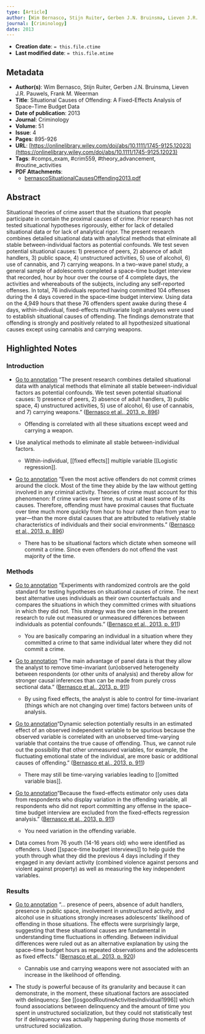 ```yaml
---
type: [Article]
author: [Wim Bernasco, Stijn Ruiter, Gerben J.N. Bruinsma, Lieven J.R. Pauwels, Frank M. Weerman]
journal: [Criminology]
date: 2013
---
```


* **Creation date**: `= this.file.ctime`
* **Last modified date**: `= this.file.mtime`

## Metadata

* **Author(s)**: Wim Bernasco, Stijn Ruiter, Gerben J.N. Bruinsma, Lieven J.R. Pauwels, Frank M. Weerman
* **Title**: Situational Causes of Offending: A Fixed-Effects Analysis of Space–Time Budget Data
* **Date of publication**: 2013
* **Journal**: Criminology
* **Volume**: 51
* **Issue**: 4
* **Pages**: 895-926
* **URL**: [https://onlinelibrary.wiley.com/doi/abs/10.1111/1745-9125.12023](https://onlinelibrary.wiley.com/doi/abs/10.1111/1745-9125.12023)
* **Tags**: #comps_exam, #crim559, #theory_advancement, #routine_activities
* **PDF Attachments**:
  * [bernascoSituationalCausesOffending2013.pdf](zotero://open-pdf/library/items/2R2GQHLC)

## Abstract

Situational theories of crime assert that the situations that people participate in contain the proximal causes of crime. Prior research has not tested situational hypotheses rigorously, either for lack of detailed situational data or for lack of analytical rigor. The present research combines detailed situational data with analytical methods that eliminate all stable between-individual factors as potential confounds. We test seven potential situational causes: 1) presence of peers, 2) absence of adult handlers, 3) public space, 4) unstructured activities, 5) use of alcohol, 6) use of cannabis, and 7) carrying weapons. In a two-wave panel study, a general sample of adolescents completed a space–time budget interview that recorded, hour by hour over the course of 4 complete days, the activities and whereabouts of the subjects, including any self-reported offenses. In total, 76 individuals reported having committed 104 offenses during the 4 days covered in the space–time budget interview. Using data on the 4,949 hours that these 76 offenders spent awake during these 4 days, within-individual, fixed-effects multivariate logit analyses were used to establish situational causes of offending. The findings demonstrate that offending is strongly and positively related to all hypothesized situational causes except using cannabis and carrying weapons.

## Highlighted Notes

### Introduction

* [Go to annotation](zotero://open-pdf/library/items/2R2GQHLC?page=896&annotation=SYT2UPD9) “The present research combines detailed situational data with analytical methods that eliminate all stable between-individual factors as potential confounds. We test seven potential situational causes: 1) presence of peers, 2) absence of adult handlers, 3) public space, 4) unstructured activities, 5) use of alcohol, 6) use of cannabis, and 7) carrying weapons.” ([Bernasco et al., 2013, p. 896](zotero://select/library/items/4IRZ2EAA))
	* Offending is correlated with all these situations except weed and carrying a weapon.  
  
* Use analytical methods to eliminate all stable between-individual factors. 
	* Within-individual,  [[fixed effects]] multiple variable [[Logistic regression]].

* [Go to annotation](zotero://open-pdf/library/items/2R2GQHLC?page=896&annotation=L2FEYXY4) “Even the most active offenders do not commit crimes around the clock. Most of the time they abide by the law without getting involved in any criminal activity. Theories of crime must account for this phenomenon: If crime varies over time, so must at least some of its causes. Therefore, offending must have proximal causes that fluctuate over time much more quickly from hour to hour rather than from year to year—than the more distal causes that are attributed to relatively stable characteristics of individuals and their social environments.” ([Bernasco et al., 2013, p. 896](zotero://select/library/items/4IRZ2EAA))
	* There has to be situational factors which dictate when someone will commit a crime. Since even offenders do not offend the vast majority of the time.

### Methods

* [Go to annotation](zotero://open-pdf/library/items/2R2GQHLC?page=911&annotation=P74BZZ83) “Experiments with randomized controls are the gold standard for testing hypotheses on situational causes of crime. The next best alternative uses individuals as their own counterfactuals and compares the situations in which they committed crimes with situations in which they did not. This strategy was the one taken in the present research to rule out measured or unmeasured differences between individuals as potential confounds.” ([Bernasco et al., 2013, p. 911](zotero://select/library/items/4IRZ2EAA))
	* You are basically comparing an individual in a situation where they committed a crime to that same individual later where they did not commit a crime.

* [Go to annotation](zotero://open-pdf/library/items/2R2GQHLC?page=911&annotation=JXP6ZU4S) “The main advantage of panel data is that they allow the analyst to remove time-invariant (un)observed heterogeneity between respondents (or other units of analysis) and thereby allow for stronger causal inferences than can be made from purely cross sectional data.” ([Bernasco et al., 2013, p. 911](zotero://select/library/items/4IRZ2EAA))
	* By using fixed effects, the analyst is able to control for time-invariant (things which are not changing over time) factors between units of analysis.

* [Go to annotation](zotero://open-pdf/library/items/2R2GQHLC?page=911&annotation=KWJFGH8X)“Dynamic selection potentially results in an estimated effect of an observed independent variable to be spurious because the observed variable is correlated with an unobserved time-varying variable that contains the true cause of offending. Thus, we cannot rule out the possibility that other unmeasured variables, for example, the fluctuating emotional state of the individual, are more basic or additional causes of offending.” ([Bernasco et al., 2013, p. 911](zotero://select/library/items/4IRZ2EAA))
	* There may still be time-varying variables leading to [[omitted variable bias]].
	  
* [Go to annotation](zotero://open-pdf/library/items/2R2GQHLC?page=911&annotation=FZXL7NSU)“Because the fixed-effects estimator only uses data from respondents who display variation in the offending variable, all respondents who did not report committing any offense in the space–time budget interview are excluded from the fixed-effects regression analysis.” ([Bernasco et al., 2013, p. 911](zotero://select/library/items/4IRZ2EAA))
	* You need variation in the offending variable.
	  
* Data comes from 76 youth (14-16 years old) who were identified as offenders. Used [[space-time budget interviews]] to help guide the youth through what they did the previous 4 days including if they engaged in any deviant activity (combined violence against persons and violent against property) as well as measuring the key independent variables.

### Results

* [Go to annotation](zotero://open-pdf/library/items/2R2GQHLC?page=920&annotation=56RUE4QM) “... presence of peers, absence of adult handlers, presence in public space, involvement in unstructured activity, and alcohol use in situations strongly increases adolescents’ likelihood of offending in those situations. The effects were surprisingly large, suggesting that these situational causes are fundamental in understanding time fluctuations in offending. Between individual differences were ruled out as an alternative explanation by using the space–time budget hours as repeated observations and the adolescents as fixed effects.” ([Bernasco et al., 2013, p. 920](zotero://select/library/items/4IRZ2EAA))
	* Cannabis use and carrying weapons were not associated with an increase in the likelihood of offending.
	  
* The study is powerful because of its granularity and because it can demonstrate, in the moment, these situational factors are associated with delinquency. See [[osgoodRoutineActivitiesIndividual1996]] which found associations between delinquency and the amount of time you spent in unstructured socialization, but they could not statistically test for if delinquency was actually happening during those moments of unstructured socialization.